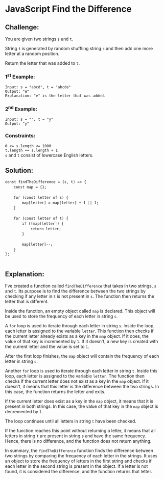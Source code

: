 # JavaScript Find the Difference

## Challenge:

You are given two strings `s` and `t`.

String `t` is generated by random shuffling string `s` and then add one more letter at a random position.

Return the letter that was added to `t`.

### 1<sup>st</sup> Example:

`Input: s = "abcd", t = "abcde"`
<br/>
`Output: "e"`
<br/>
`Explanation: "e" is the letter that was added.`

### 2<sup>nd</sup> Example:

`Input: s = "", t = "y"`
<br/>
`Output: "y"`

### Constraints:

`0 <= s.length <= 1000`
<br/>
`t.length == s.length + 1`
<br/>
`s` and `t` consist of lowercase English letters.

## Solution:

`const findTheDifference = (s, t) => {`
<br/>
&nbsp;&nbsp;&nbsp;&nbsp;&nbsp;&nbsp;&nbsp;`const map = {};`
<br/>
<br/>
&nbsp;&nbsp;&nbsp;&nbsp;&nbsp;&nbsp;&nbsp;`for (const letter of s) {`
<br/>
&nbsp;&nbsp;&nbsp;&nbsp;&nbsp;&nbsp;&nbsp;&nbsp;&nbsp;&nbsp;&nbsp;&nbsp;&nbsp;&nbsp;`map[letter] = map[letter] + 1 || 1;`
<br/>
&nbsp;&nbsp;&nbsp;&nbsp;&nbsp;&nbsp;&nbsp;`}`
<br/>
<br/>
&nbsp;&nbsp;&nbsp;&nbsp;&nbsp;&nbsp;&nbsp;`for (const letter of t) {`
<br/>
&nbsp;&nbsp;&nbsp;&nbsp;&nbsp;&nbsp;&nbsp;&nbsp;&nbsp;&nbsp;&nbsp;&nbsp;&nbsp;&nbsp;`if (!map[letter]) {`
<br/>
&nbsp;&nbsp;&nbsp;&nbsp;&nbsp;&nbsp;&nbsp;&nbsp;&nbsp;&nbsp;&nbsp;&nbsp;&nbsp;&nbsp;&nbsp;&nbsp;&nbsp;&nbsp;&nbsp;&nbsp;&nbsp;`return letter;`
<br/>
&nbsp;&nbsp;&nbsp;&nbsp;&nbsp;&nbsp;&nbsp;&nbsp;&nbsp;&nbsp;&nbsp;&nbsp;&nbsp;&nbsp;`}`
<br/>
<br/>
&nbsp;&nbsp;&nbsp;&nbsp;&nbsp;&nbsp;&nbsp;&nbsp;&nbsp;&nbsp;&nbsp;&nbsp;&nbsp;&nbsp;`map[letter]--;`
<br/>
&nbsp;&nbsp;&nbsp;&nbsp;&nbsp;&nbsp;&nbsp;`}`
<br/>
`};`
<br/>
<br/>

## Explanation:

I've created a function called `findTheDifference` that takes in two strings, `s` and `t`. Its purpose is to find the difference between the two strings by checking if any letter in `t` is not present in `s`. The function then returns the letter that is different.
<br/>

Inside the function, an empty object called `map` is declared. This object will be used to store the frequency of each letter in string `s`.
<br/>

A `for` loop is used to iterate through each letter in string `s`. Inside the loop, each letter is assigned to the variable `letter`. This function then checks if the current letter already exists as a key in the `map` object. If it does, the value of that key is incremented by `1`. If it doesn't, a new key is created with the current letter and the value is set to `1`.
<br/>

After the first loop finishes, the `map` object will contain the frequency of each letter in string `s`.
<br/>

Another `for` loop is used to iterate through each letter in string `t`. Inside this loop, each letter is assigned to the variable `letter`. The function then checks if the current letter does not exist as a key in the `map` object. If it doesn't, it means that this letter is the difference between the two strings. In this case, the function returns the letter and exits.
<br/>

If the current letter does exist as a key in the `map` object, it means that it is present in both strings. In this case, the value of that key in the `map` object is decremented by `1`.
<br/>

The loop continues until all letters in string `t` have been checked.
<br/>

If the function reaches this point without returning a letter, it means that all letters in string `t` are present in string `s` and have the same frequency. Hence, there is no difference, and the function does not return anything.
<br/>

In summary, the `findTheDifference` function finds the difference between two strings by comparing the frequency of each letter in the strings. It uses an object to store the frequency of letters in the first string and checks if each letter in the second string is present in the object. If a letter is not found, it is considered the difference, and the function returns that letter.
<br/>
<br/>